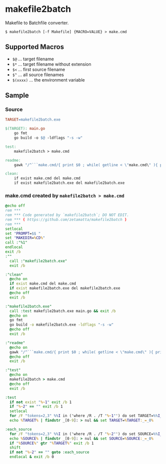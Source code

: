 makefile2batch
==============

Makefile to Batchfile converter.

```
$ makefile2batch [-f Makefile] {MACRO=VALUE} > make.cmd
```

Supported Macros
----------------

* `$@` ... target filename
* `$*` ... target filename without extension
* `$<` ... first source filename
* `$^` ... all source filenames
* `$(xxxx)` ... the environment variable

Sample
-------

### Source

```Makefile
TARGET=makefile2batch.exe

$(TARGET): main.go
	go fmt
	go build -o $@ -ldflags "-s -w"

test:
	makefile2batch > make.cmd

readme:
	gawk "/^```make.cmd/{ print $0 ; while( getline < \"make.cmd\" ){ print } ; print \"```\" ; exit } ; 1" readme.md | nkf32 -Lu > readme.new && move readme.new readme.md

clean:
	if exist make.cmd del make.cmd
	if exist makefile2batch.exe del makefile2batch.exe
```

### make.cmd created by `makefile2batch > make.cmd`

```make.cmd
@echo off
rem ***
rem *** Code generated by `makefile2batch`; DO NOT EDIT.
rem *** ( https://github.com/zetamatta/makefile2batch )
rem ***
setlocal
set "PROMPT=$$ "
set "MAKEDIR=%CD%"
call :"%1"
endlocal
exit /b
:""
  call :"makefile2batch.exe"
  exit /b

:"clean"
  @echo on
  if exist make.cmd del make.cmd
  if exist makefile2batch.exe del makefile2batch.exe
  @echo off
  exit /b

:"makefile2batch.exe"
  call :test makefile2batch.exe main.go && exit /b
  @echo on
  go fmt
  go build -o makefile2batch.exe -ldflags "-s -w"
  @echo off
  exit /b

:"readme"
  @echo on
  gawk "/^```make.cmd/{ print $0 ; while( getline < \"make.cmd\" ){ print } ; print \"```\" ; exit } ; 1" readme.md | nkf32 -Lu > readme.new && move readme.new readme.md
  @echo off
  exit /b

:"test"
  @echo on
  makefile2batch > make.cmd
  @echo off
  exit /b

:test
  if not exist "%~1" exit /b 1
  if "%~2" == "" exit /b 1
  setlocal
  for /F "tokens=2,3" %%I in ('where /R . /T "%~1"') do set TARGET=%%I_%%J
  echo %TARGET% | findstr _[0-9]: > nul && set TARGET=%TARGET:_=_0%

:each_source
  for /F "tokens=2,3" %%I in ('where /R . /T "%~2"') do set SOURCE=%%I_%%J
  echo %SOURCE% | findstr _[0-9]: > nul && set SOURCE=%SOURCE:_=_0%
  if "%SOURCE%" gtr "%TARGET%" exit /b 1
  shift
  if not "%~2" == "" goto :each_source
  endlocal & exit /b 0
```
